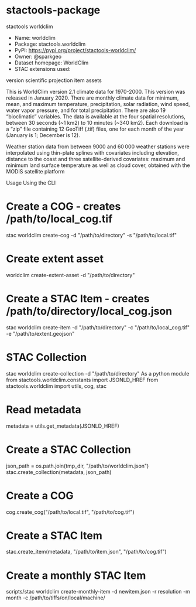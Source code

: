 # stactools-package

stactools worldclim
- Name: worldclim
- Package: stactools.worldclim
- PyPI: https://pypi.org/project/stactools-worldclim/
- Owner: @sparkgeo
- Dataset homepage: WorldClim
- STAC extensions used:

version
scientific
projection
item assets

This is WorldClim version 2.1 climate data for 1970-2000. This version was released in January 2020. There are monthly climate data for minimum, mean, and maximum temperature, precipitation, solar radiation, wind speed, water vapor pressure, and for total precipitation. There are also 19 “bioclimatic” variables. The data is available at the four spatial resolutions, between 30 seconds (~1 km2) to 10 minutes (~340 km2). Each download is a “zip” file containing 12 GeoTiff (.tif) files, one for each month of the year (January is 1; December is 12).

Weather station data from between 9000 and 60 000 weather stations were interpolated using thin-plate splines with covariates including elevation, distance to the coast and three satellite-derived covariates: maximum and minimum land surface temperature as well as cloud cover, obtained with the MODIS satellite platform

Usage
Using the CLI
# Create a COG - creates /path/to/local_cog.tif
stac worldclim create-cog -d "/path/to/directory" -s "/path/to/local.tif"
# Create extent asset
worldclim create-extent-asset -d "/path/to/directory"
# Create a STAC Item - creates /path/to/directory/local_cog.json
stac worldclim create-item -d "/path/to/directory" -c "/path/to/local_cog.tif" -e "/path/to/extent.geojson"
# STAC Collection
stac worldclim create-collection -d "/path/to/directory"
As a python module
from stactools.worldclim.constants import JSONLD_HREF
from stactools.worldclim import utils, cog, stac

# Read metadata
metadata = utils.get_metadata(JSONLD_HREF)

# Create a STAC Collection
json_path = os.path.join(tmp_dir, "/path/to/worldclim.json")
stac.create_collection(metadata, json_path)

# Create a COG
cog.create_cog("/path/to/local.tif", "/path/to/cog.tif")

# Create a STAC Item
stac.create_item(metadata, "/path/to/item.json", "/path/to/cog.tif")

# Create a monthly STAC Item
scripts/stac worldclim create-monthly-item -d newitem.json -r resolution -m month -c /path/to/tiffs/on/local/machine/

